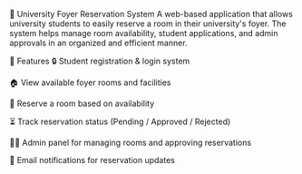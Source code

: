 🏫 University Foyer Reservation System
A web-based application that allows university students to easily reserve a room in their university's foyer. The system helps manage room availability, student applications, and admin approvals in an organized and efficient manner.

🌟 Features
🔒 Student registration & login system

🏠 View available foyer rooms and facilities

📅 Reserve a room based on availability

⏳ Track reservation status (Pending / Approved / Rejected)

👨‍💼 Admin panel for managing rooms and approving reservations

📨 Email notifications for reservation updates
